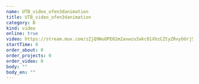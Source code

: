 ```yaml
---
name: UTB_video_ofen3danimation
title: UTB_video_ofen3danimation
category: B
kind: video
online: true
video: https://stream.mux.com/zZjQ9WuOPE02m2avwzu3akc01XhzCZtyZRxybUrjS3YKQ
startTime: 0
order_about: 0
order_projects: 0
order_video: 0
body: ""
body_en: ""
---
```

